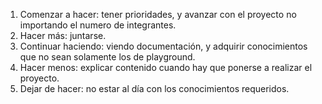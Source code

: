 1. Comenzar a hacer: tener prioridades, y avanzar con el proyecto no importando el numero de integrantes.
2. Hacer más: juntarse.
3. Continuar haciendo: viendo documentación, y adquirir conocimientos que no sean solamente los de playground.
4. Hacer menos: explicar contenido cuando hay que ponerse a realizar el proyecto.
5. Dejar de hacer: no estar al día con los conocimientos requeridos.